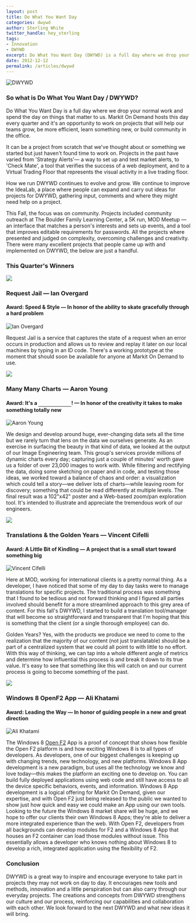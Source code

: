 ```yaml
---
layout: post
title: Do What You Want Day
categories: dwywd
author: Sterling White
twitter_handle: hey_sterling
tags: 
- Innovation 
- DWYWD
excerpt: Do What You Want Day (DWYWD) is a full day where we drop your normal work and spend the day on things that matter to us. Markit On Demand hosts this day every quarter and it's an opportunity to work on projects that will help our teams grow, be more efficient, learn something new, or build community in the office.
date: 2012-12-12
permalink: /articles/dwywd
---
```


<img src="{{site.url}}/images/articles/dwywd/header.jpg" class="img-responsive" alt="DWYWD" />

### So what is Do What You Want Day / DWYWD?

Do What You Want Day is a full day where we drop your normal work and spend the day on things that matter to us. Markit On Demand hosts this day every quarter and it's an opportunity to work on projects that will help our teams grow, be more efficient, learn something new, or build community in the office.

It can be a project from scratch that we've thought about or something we started but just haven't found time to work on. Projects in the past have varied from 'Strategy Alerts'&mdash; a way to set up and test market alerts, to 'Check Mate', a tool that verifies the success of a web deployment, and to a Virtual Trading Floor that represents the visual activity in a live trading floor. 

How we run DWYWD continues to evolve and grow. We continue to improve the IdeaLab, a place where people can expand and carry out ideas for projects for DWYWD, gathering input, comments and where they might need help on a project.

This Fall, the focus was on community. Projects included community outreach at The Boulder Family Learning Center, a 5K run, MOD Meetup &mdash; an interface that matches a person's interests and sets up events, and a tool that improves editable requirements for passwords. All the projects where presented and judged on complexity, overcoming challenges and creativity. There were many excellent projects that people came up with and implemented on DWYWD, the below are just a handful.

### This Quarter's Winners

<div>
	<img src="{{site.url}}/images/articles/dwywd/speed.png" class="pull-left" />
	<h3 class="pull-left">Request Jail &mdash; Ian Overgard</h3>
</div>
<div class="clearfix"></div>

#### Award: Speed &amp; Style &mdash; In honor of the ability to skate gracefully through a hard problem

<img src="{{site.url}}/images/articles/dwywd/ian.jpg" class="img-responsive" alt="Ian Overgard" />

Request Jail is a service that captures the state of a request when an error occurs in production and allows us to review and replay it later on our local machines by typing in an ID code. There's a working prototype at the moment that should soon be available for anyone at Markit On Demand to use.

<div>
	<img src="{{site.url}}/images/articles/dwywd/itsa.png" class="pull-left" />
	<h3 class="pull-left">Many Many Charts &mdash; Aaron Young</h3>
</div>
<div class="clearfix"></div>


#### Award: It's a <span style="border-bottom: 2px solid #808080; display: inline-block; height: 17px; width: 90px;">&nbsp;</span>! &mdash; In honor of the creativity it takes to make something totally new

<img src="{{site.url}}/images/articles/dwywd/aaron.jpg" class="img-responsive" alt="Aaron Young" />

We design and develop around huge, ever-changing data sets all the time but we rarely turn that lens on the data we ourselves generate. As an exercise in surfacing the beauty in that kind of data, we looked at the output of our Image Engineering team. This group's services provide millions of dynamic charts every day; capturing just a couple of minutes' worth gave us a folder of over 23,000 images to work with. While filtering and rectifying the data, doing some sketching on paper and in code, and testing those ideas, we worked toward a balance of chaos and order: a visualization which could tell a story—we deliver lots of charts—while leaving room for discovery; something that could be read differently at multiple levels. The final result was a 102"x42" poster and a Web-based zoom/pan exploration tool. It's intended to illustrate and appreciate the tremendous work of our engineers.

<div>
	<img src="{{site.url}}/images/articles/dwywd/kindling.png" class="pull-left" />
	<h3 class="pull-left">Translations &amp; the Golden Years &mdash; Vincent Cifelli</h3>
</div>
<div class="clearfix"></div>


#### Award: A Little Bit of Kindling &mdash; A project that is a small start toward something big

<img src="{{site.url}}/images/articles/dwywd/Vincent_translation_Slide1.jpg" class="img-responsive" alt="Vincent Cifelli" />

Here at MOD, working for international clients is a pretty normal thing. As a developer, I have noticed that some of my day to day tasks were to manage translations for specific projects. The traditional process was something that I found to be tedious and not forward thinking and I figured all parties involved should benefit for a more streamlined approach to this grey area of content. For this fall's DWYWD, I started to build a translation tool/manager that will become so straightforward and transparent that I'm hoping that this is something that the client (or a single thorough employee) can do. 

Golden Years? Yes, with the products we produce we need to come to the realization that the majority of our content (not just translatable) should be a part of a centralized system that we could all point to with little to no effort. With this way of thinking, we can tap into a whole different angle of metrics and determine how influential this process is and break it down to its true value. It's easy to see that something like this will catch on and our current process is going to become something of the past.


<div>
	<img src="{{site.url}}/images/articles/dwywd/leader.png" class="pull-left" />
	<h3 class="pull-left">Windows 8 OpenF2 App &mdash; Ali Khatami</h3>
</div>
<div class="clearfix"></div>


#### Award: Leading the Way &mdash; In honor of guiding people in a new and great direction

<img src="{{site.url}}/images/articles/dwywd/ali.jpg" class="img-responsive" alt="Ali Khatami" />

The Windows 8 [Open F2](http://www.openf2.org/) App is a proof of concept that shows how flexible the Open F2 platform is and how exciting Windows 8 is to all types of developers. As developers, one of our biggest challenges is keeping up with changing trends, new technology, and new platforms. Windows 8 App development is a new paradigm, but uses all the technology we know and love today&mdash;this makes the platform an exciting one to develop on. You can build fully deployed applications using web code and still have access to all the device specific behaviors, events, and information. Windows 8 App development is a logical offering for Markit On Demand, given our expertise, and with Open F2 just being released to the public we wanted to show just how quick and easy we could make an App using our own tools. Looking to the future the Windows 8 market share will be huge, and we hope to offer our clients their own Windows 8 Apps; they&apos;re able to deliver a more integrated experience than the web. With Open F2, developers from all backgrounds can develop modules for F2 and a Windows 8 App that houses an F2 container can load those modules without issue. This essentially allows a developer who knows nothing about Windows 8 to develop a rich, integrated application using the flexibility of F2.

### Conclusion

DWYWD is a great way to inspire and encourage everyone to take part in projects they may not work on day to day. It encourages new tools and methods, innovation and a little perspiration but can also carry through  our everyday projects. The creations and concepts from DWYWD strengthens our culture and our process, reinforcing our capabilities and collaboration with each other. We look forward to the next DWYWD and what new ideas it will bring.

